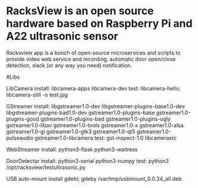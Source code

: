 # RacksView is an open source hardware based on Raspberry Pi and A22 ultrasonic sensor 
Racksview app is a bunch of open-source microservices and scripts to provide video web service and recording, 
automatic door open/close detection, slack (or any way you need) notification.

#Libs

LibCamera
install: libcamera-apps libcamera-dev
test: libcamera-hello; libcamera-still -o test.jpg

GStreamer
install: libgstreamer1.0-dev libgstreamer-plugins-base1.0-dev libgstreamer-plugins-bad1.0-dev gstreamer1.0-plugins-base gstreamer1.0-plugins-good gstreamer1.0-plugins-bad gstreamer1.0-plugins-ugly gstreamer1.0-libav gstreamer1.0-tools gstreamer1.0-x gstreamer1.0-alsa gstreamer1.0-gl gstreamer1.0-gtk3 gstreamer1.0-qt5 gstreamer1.0-pulseaudio gstreamer1.0-libcamera
test: gst-inspect-1.0 libcamerasrc

WebStreamer
install: python3-flask python3-waitress

DoorDetector
install: python3-serial python3-numpy
test: python3 /opt/racksview/testultrasonic.py 

USB auto-mount
install gdebi; gdeby /var/tmp/usbmount_0.0.24_all.deb